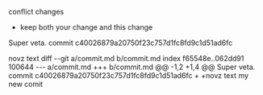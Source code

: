 conflict changes
- keep both your change and this change

Super veta.
commit c40026879a20750f23c757d1fc8fd9c1d51ad6fc

novz text
diff --git a/commit.md b/commit.md
index f65548e..062dd91 100644
--- a/commit.md
+++ b/commit.md
@@ -1,2 +1,4 @@
 Super veta.
 commit c40026879a20750f23c757d1fc8fd9c1d51ad6fc
+
+novz text
my new comit
